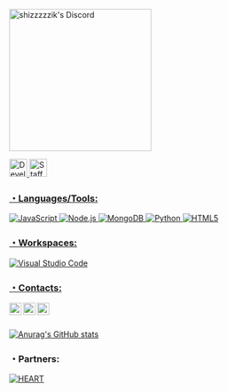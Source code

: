 <a href="https://discord.com/users/675688480340443147/" target = "_blank"><img aling ="left" alt = "shizzzzzik's Discord" width = "256px" src="https://discord.com/assets/364fc8a0ee7fcebf47ca6ebd16ec12f1.svg"><p>  <img aling ="middle" alt = "Developer" src = "https://discord.id/img/flags/17.png" width = "32px"> <img aling ="middle" alt = "Staff" src = "https://discord.id/img/flags/7.png" width = "32px"> </p>

<h3 align="left">・Languages/Tools:</h3>
<p> 
<a href="https://developer.mozilla.org/docs/Web/JavaScript" target="_blank"><img alt="JavaScript" src="https://img.shields.io/badge/-JavaScript-252525?style=for-the-badge&logo=javascript&logoColor=f7e01d" /> <a href="https://nodejs.org/" target="_blank"><img alt="Node.js" src="https://img.shields.io/badge/-Node.js-252525?style=for-the-badge&logo=node.js&logoColor=689f63" /> <a href="https://www.mongodb.com/" target="_blank"><img alt="MongoDB" src="https://img.shields.io/badge/-MongoDB-252525?style=for-the-badge&logo=mongodb" /> <a href="https://www.python.org/" target="_blank"><img alt="Python" src="https://img.shields.io/badge/-Python-252525?style=for-the-badge&logo=python" /> <a href="https://en.wikipedia.org/wiki/HTML5" target="_blank"><img alt="HTML5" src="https://img.shields.io/badge/-html5-252525?style=for-the-badge&logo=html5" />
</p>
<h3 align="left">・Workspaces:</h3>
<p><a href="https://code.visualstudio.com/" target="_blank"><img alt="Visual Studio Code" src="https://img.shields.io/badge/-visual studio code-252525?style=for-the-badge&logo=visualstudiocode&logoColor=blue" /></p>
<h3>・Contacts:</h3><p></p>

<a target="_blank" href="https://discord.com/users/675688480340443147/">
  <img align="left" alt="Discord" width="22px" src="https://discord.com/assets/3437c10597c1526c3dbd98c737c2bcae.svg" />
</a>
<a target="_blank" href="https://t.me/shizzzzzik">
  <img align="left" alt="Whatsapp" width="22px" src="https://upload.wikimedia.org/wikipedia/commons/thumb/8/82/Telegram_logo.svg/1024px-Telegram_logo.svg.png" />
</a>
<a target="_blank" href="https://www.instagram.com/shizzzanutiy/">
  <img align="left" alt="Instagram" width="22px" src="https://upload.wikimedia.org/wikipedia/commons/thumb/e/e7/Instagram_logo_2016.svg/768px-Instagram_logo_2016.svg.png" />
</a>
<br></br>


[![Anurag's GitHub stats](https://github-readme-stats.vercel.app/api?username=shizzzzzik&theme=graywhite )](https://github.com/anuraghazra/github-readme-stats)


<h3>・Partners:</h3>
<a target="_blank" href="https://discord.gg/cyvKYpa7TG">
  <img alt="HEART" src="https://discordapp.com/api/guilds/909810722555432990/widget.png?style=banner2">
</a>
